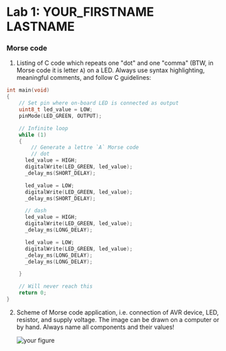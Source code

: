 # Lab 1: YOUR_FIRSTNAME LASTNAME

### Morse code

1. Listing of C code which repeats one "dot" and one "comma" (BTW, in Morse code it is letter `A`) on a LED. Always use syntax highlighting, meaningful comments, and follow C guidelines:

```c
int main(void)
{
    // Set pin where on-board LED is connected as output
    uint8_t led_value = LOW;
    pinMode(LED_GREEN, OUTPUT);

    // Infinite loop
    while (1)
    {
        // Generate a lettre `A` Morse code
        // dot
      led_value = HIGH;
      digitalWrite(LED_GREEN, led_value);
      _delay_ms(SHORT_DELAY);

      led_value = LOW;
      digitalWrite(LED_GREEN, led_value);
      _delay_ms(SHORT_DELAY);

      // dash
      led_value = HIGH;
      digitalWrite(LED_GREEN, led_value);
      _delay_ms(LONG_DELAY);

      led_value = LOW;
      digitalWrite(LED_GREEN, led_value);
      _delay_ms(LONG_DELAY);
      _delay_ms(LONG_DELAY);

    }

    // Will never reach this
    return 0;
}
```

2. Scheme of Morse code application, i.e. connection of AVR device, LED, resistor, and supply voltage. The image can be drawn on a computer or by hand. Always name all components and their values!

   ![your figure]()
